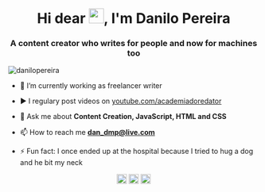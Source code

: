 <h1 align="center">Hi dear <img src="https://raw.githubusercontent.com/kaueMarques/kaueMarques/master/hi.gif" width="30px">, I'm Danilo Pereira</h1>
<h3 align="center">A content creator who writes for people and now for machines too </h3>
<p align="left"> <img src="https://komarev.com/ghpvc/?username=danilo-dmp" alt="danilopereira" /> </p>

- 🔭 I’m currently working as freelancer writer

- ▶️ I regulary post videos on [youtube.com/academiadoredator](https://youtube.com/academiadoredator)

- 💬 Ask me about **Content Creation, JavaScript, HTML and CSS**

- 📫 How to reach me **dan_dmp@live.com**

- ⚡ Fun fact: I once ended up at the hospital because I tried to hug a dog and he bit my neck


<p align="center">
<a href="https://linkedin.com/in/danilo-de-melo-pereira" target="blank"><img align="center" src="https://cdn.jsdelivr.net/npm/simple-icons@3.0.1/icons/linkedin.svg" alt="danilo" height="20" width="20" /></a>
<a href="https://fb.com/danilo.d.pereira" target="blank"><img align="center" src="https://cdn.jsdelivr.net/npm/simple-icons@3.0.1/icons/facebook.svg" alt="danilo" height="20" width="20" /></a>
<a href="https://instagram.com/daniloo.dmp" target="blank"><img align="center" src="https://cdn.jsdelivr.net/npm/simple-icons@3.0.1/icons/instagram.svg" alt="danilo" height="20" width="20" /></a>
</p>

<!--
**maykbrito/maykbrito** is a ✨ _special_ ✨ repository because its `README.md` (this file) appears on your GitHub profile.

Here are some ideas to get you started:

- 🔭 I’m currently working on ...
- 🌱 I’m currently learning ...
- 👯 I’m looking to collaborate on ...
- 🤔 I’m looking for help with ...
- 💬 Ask me about ...
- 📫 How to reach me: ...
- 😄 Pronouns: ...
- ⚡ Fun fact: ...
-->
